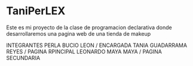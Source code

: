 # TaniPerLEX
Este es mi proyecto de la clase de programacion declarativa donde desarrollaremos una pagina web de una tienda de makeup

INTEGRANTES
PERLA BUCIO LEON / ENCARGADA 
TANIA GUADARRAMA REYES / PAGINA RPINCIPAL 
LEONARDO MAYA MAYA / PAGINA SECUNDARIA 
